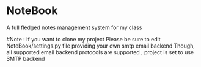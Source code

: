 # NoteBook
A full fledged notes management system for my class

#Note : If you want to clone my project
Please be sure to edit NoteBook/settings.py file providing your own smtp email backend
Though, all supported email backend protocols are supported , project is set to use SMTP backend

